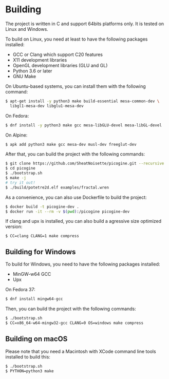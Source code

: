 # Building

The project is written in C and support 64bits platforms only. It is tested on
Linux and Windows.

To build on Linux, you need at least to have the following packages installed:
- GCC or Clang which support C20 features
- X11 development libraries
- OpenGL development libraries (GLU and GL)
- Python 3.6 or later
- GNU Make

On Ubuntu-based systems, you can install them with the following command:
```sh
$ apt-get install -y python3 make build-essential mesa-common-dev \
  libgl1-mesa-dev libglu1-mesa-dev
```
On Fedora:
```sh
$ dnf install -y python3 make gcc mesa-libGLU-devel mesa-libGL-devel
```
On Alpine:
```sh
$ apk add python3 make gcc mesa-dev musl-dev freeglut-dev
```

After that, you can build the project with the following commands:
```sh
$ git clone https://github.com/SheatNoisette/picogine.git --recursive
$ cd picogine
$ ./bootstrap.sh
$ make -j
# try it out!
$ ./build/potetre2d.elf examples/fractal.wren
```

As a convenience, you can also use Dockerfile to build the project:
```sh
$ docker build -t picogine-dev .
$ docker run -it --rm -v $(pwd):/picogine picogine-dev
```

If clang and upx is installed, you can also build a agressive size optimized
version:
```
$ CC=clang CLANG=1 make compress
```

## Building for Windows

To build for Windows, you need to have the following packages installed:
- MinGW-w64 GCC
- Upx

On Fedora 37:
```sh
$ dnf install mingw64-gcc
```

Then, you can build the project with the following commands:
```sh
$ ./bootstrap.sh
$ CC=x86_64-w64-mingw32-gcc CLANG=0 OS=windows make compress
```

## Building on macOS

Please note that you need a Macintosh with XCode
command line tools installed to build this:
```sh
$ ./bootstrap.sh
$ PYTHON=python3 make
```
